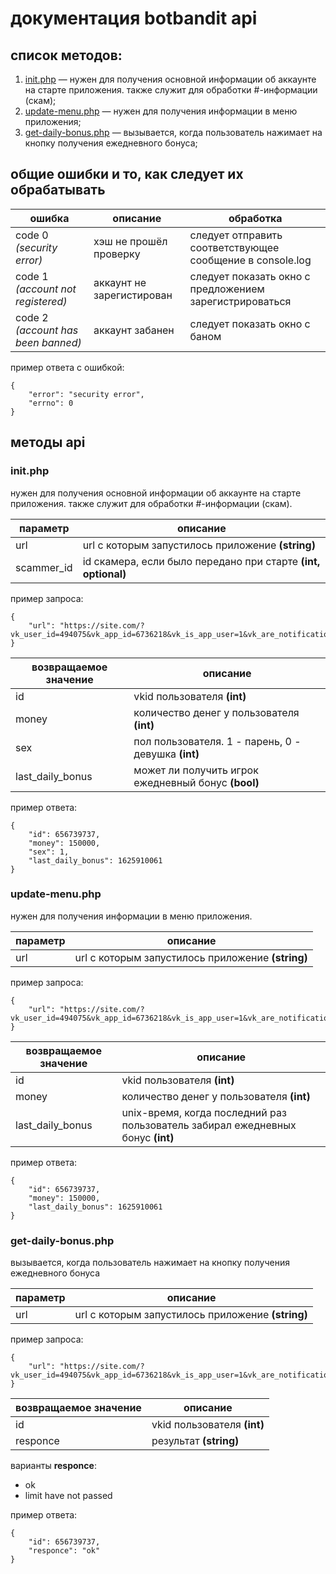
# документация botbandit api

## список методов:

1. [init.php](#init) — нужен для получения основной информации об аккаунте на старте приложения. также служит для обработки #-информации (скам);
2. [update-menu.php](#update-menu)   — нужен для получения информации в меню приложения;
3. [get-daily-bonus.php](#get-daily-bonus)   — вызывается, когда пользователь нажимает на кнопку получения ежедневного бонуса;

## общие ошибки и то, как следует их обрабатывать

|ошибка|описание|обработка|
|--|--|--|
|code 0 *(security error)*|хэш не прошёл проверку|следует отправить соответствующее сообщение в console.log|
|code 1 *(account not registered)*|аккаунт не зарегистирован|следует показать окно с предложением зарегистрироваться|
|code 2 *(account has been banned)*|аккаунт забанен|следует показать окно с баном|

пример ответа с ошибкой:

    {
		"error": "security error",
		"errno": 0
    }

## методы api

<a name="init"></a>
### init.php

нужен для получения основной информации об аккаунте на старте приложения. также служит для обработки #-информации (скам).

|параметр|описание|
|--|--|
|url|url с которым запустилось приложение **(string)**|
|scammer_id|id скамера, если было передано при старте **(int, optional)**|

пример запроса:

    {
		"url": "https://site.com/?vk_user_id=494075&vk_app_id=6736218&vk_is_app_user=1&vk_are_notifications_enabled=1&vk_language=ru&vk_access_token_settings=&vk_platform=android&sign=t4WeyGcuTMSnKECxnjaBQrPBJgw3xNHzky7NcXyTcgI"
    }

|возвращаемое значение|описание|
|--|--|
|id|vkid пользователя **(int)**|
|money|количество денег у пользователя **(int)**|
|sex|пол пользователя. 1 - парень, 0 - девушка **(int)**|
|last_daily_bonus|может ли получить игрок ежедневный бонус **(bool)**|

пример ответа:

    {
		"id": 656739737,
		"money": 150000,
		"sex": 1,
		"last_daily_bonus": 1625910061
    }

<a name="update-menu"></a>
### update-menu.php

нужен для получения информации в меню приложения.

|параметр|описание|
|--|--|
|url|url с которым запустилось приложение **(string)**|

пример запроса:

    {
		"url": "https://site.com/?vk_user_id=494075&vk_app_id=6736218&vk_is_app_user=1&vk_are_notifications_enabled=1&vk_language=ru&vk_access_token_settings=&vk_platform=android&sign=t4WeyGcuTMSnKECxnjaBQrPBJgw3xNHzky7NcXyTcgI"
    }

|возвращаемое значение|описание|
|--|--|
|id|vkid пользователя **(int)**|
|money|количество денег у пользователя **(int)**|
|last_daily_bonus|unix-время, когда последний раз пользователь забирал ежедневных бонус **(int)**|

пример ответа:

    {
		"id": 656739737,
		"money": 150000,
		"last_daily_bonus": 1625910061
    }

<a name="get-daily-bonus"></a>
### get-daily-bonus.php

вызывается, когда пользователь нажимает на кнопку получения ежедневного бонуса

|параметр|описание|
|--|--|
|url|url с которым запустилось приложение **(string)**|

пример запроса:

    {
		"url": "https://site.com/?vk_user_id=494075&vk_app_id=6736218&vk_is_app_user=1&vk_are_notifications_enabled=1&vk_language=ru&vk_access_token_settings=&vk_platform=android&sign=t4WeyGcuTMSnKECxnjaBQrPBJgw3xNHzky7NcXyTcgI"
    }

|возвращаемое значение|описание|
|--|--|
|id|vkid пользователя **(int)**|
|responce|результат **(string)**|

варианты **responce**:
 - ok
 - limit have not passed

пример ответа:

    {
		"id": 656739737,
		"responce": "ok"
    }

